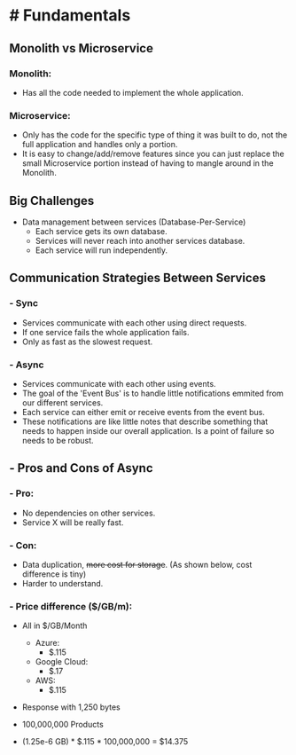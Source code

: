 # # Fundamentals

## Monolith vs Microservice
### Monolith:
- Has all the code needed to implement the whole application. 
### Microservice:
- Only has the code for the specific type of thing it was built to do, not the full application and handles only a portion.
- It is easy to change/add/remove features since you can just replace the small Microservice portion instead of having to mangle around in the Monolith.

## Big Challenges
- Data management between services (Database-Per-Service)
  - Each service gets its own database.
  - Services will never reach into another services database.
  - Each service will run independently.

## Communication Strategies Between Services
### - Sync
  - Services communicate with each other using direct requests.
  - If one service fails the whole application fails.
  - Only as fast as the slowest request.
### - Async
  - Services communicate with each other using events.
  - The goal of the 'Event Bus' is to handle little notifications emmited from our different services.
  - Each service can either emit or receive events from the event bus.
  - These notifications are like little notes that describe something that needs to happen inside our overall application. Is a point of failure so needs to be robust.

## - Pros and Cons of Async
  ### - Pro:
  - No dependencies on other services.
  - Service X will be really fast.
### - Con:
  - Data duplication, ~~more cost for storage~~. (As shown below, cost difference is tiny)
  - Harder to understand.

### - Price difference ($/GB/m):
  - All in $/GB/Month
    - Azure:
      - $.115
    - Google Cloud:
      - $.17
    - AWS:
      - $.115

  - Response with 1,250 bytes
  - 100,000,000 Products
  - (1.25e-6 GB) * $.115 * 100,000,000 = $14.375

